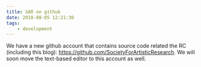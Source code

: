 ```yaml
---
title: SAR on github
date: 2018-08-05 12:21:30
tags:
	- development
---
```


We have a new github account that contains source code related the RC (including this blog): <https://github.com/SocietyForArtisticResearch>. We will soon move the text-based editor to this account as well.
